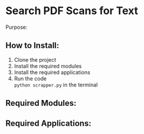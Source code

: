 <h1>Search PDF Scans for Text</h1>

</h2>Purpose:</h2>

<h2>How to Install:</h2>

<ol>
	<li>Clone the project</li>
	<li>Install the required modules</li>
	<li>Install the required applications</li>
	<li>
		Run the code<br />
		<code>python scrapper.py</code>
		in the terminal
	</li>
</ol>

<h2>Required Modules:</h2>

<h2>Required Applications:</h2>